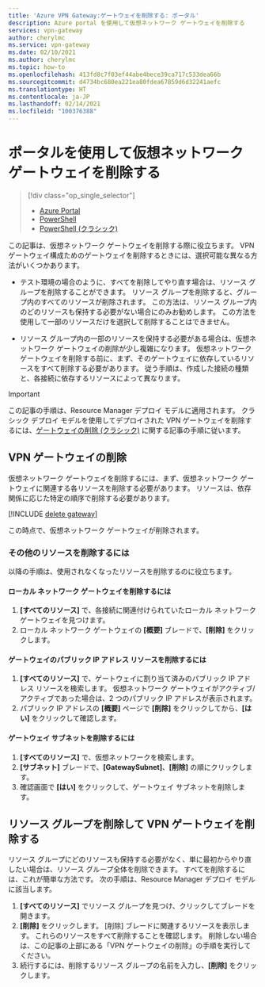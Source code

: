 ```yaml
---
title: 'Azure VPN Gateway:ゲートウェイを削除する: ポータル'
description: Azure portal を使用して仮想ネットワーク ゲートウェイを削除する
services: vpn-gateway
author: cherylmc
ms.service: vpn-gateway
ms.date: 02/10/2021
ms.author: cherylmc
ms.topic: how-to
ms.openlocfilehash: 413fd8c7f03ef44abe4bece39ca717c533dea66b
ms.sourcegitcommit: d4734bc680ea221ea80fdea67859d6d32241aefc
ms.translationtype: HT
ms.contentlocale: ja-JP
ms.lasthandoff: 02/14/2021
ms.locfileid: "100376388"
---
```

# <a name="delete-a-virtual-network-gateway-using-the-portal"></a>ポータルを使用して仮想ネットワーク ゲートウェイを削除する

> [!div class="op_single_selector"]
> * [Azure Portal](vpn-gateway-delete-vnet-gateway-portal.md)
> * [PowerShell](vpn-gateway-delete-vnet-gateway-powershell.md)
> * [PowerShell (クラシック)](vpn-gateway-delete-vnet-gateway-classic-powershell.md)

この記事は、仮想ネットワーク ゲートウェイを削除する際に役立ちます。 VPN ゲートウェイ構成ためのゲートウェイを削除するときには、選択可能な異なる方法がいくつかあります。

* テスト環境の場合のように、すべてを削除してやり直す場合は、リソース グループを削除することができます。 リソース グループを削除すると、グループ内のすべてのリソースが削除されます。 この方法は、リソース グループ内のどのリソースも保持する必要がない場合にのみお勧めします。 この方法を使用して一部のリソースだけを選択して削除することはできません。

* リソース グループ内の一部のリソースを保持する必要がある場合は、仮想ネットワーク ゲートウェイの削除が少し複雑になります。 仮想ネットワーク ゲートウェイを削除する前に、まず、そのゲートウェイに依存しているリソースをすべて削除する必要があります。 従う手順は、作成した接続の種類と、各接続に依存するリソースによって異なります。

> [!IMPORTANT]
> この記事の手順は、Resource Manager デプロイ モデルに適用されます。 クラシック デプロイ モデルを使用してデプロイされた VPN ゲートウェイを削除するには、[ゲートウェイの削除 (クラシック)](vpn-gateway-delete-vnet-gateway-classic-powershell.md) に関する記事の手順に従います。

## <a name="delete-a-vpn-gateway"></a>VPN ゲートウェイの削除

仮想ネットワーク ゲートウェイを削除するには、まず、仮想ネットワーク ゲートウェイに関連する各リソースを削除する必要があります。 リソースは、依存関係に応じた特定の順序で削除する必要があります。

[!INCLUDE [delete gateway](../../includes/vpn-gateway-delete-vnet-gateway-portal-include.md)]

この時点で、仮想ネットワーク ゲートウェイが削除されます。

### <a name="to-delete-additional-resources"></a>その他のリソースを削除するには

以降の手順は、使用されなくなったリソースを削除するのに役立ちます。

#### <a name="to-delete-the-local-network-gateway"></a>ローカル ネットワーク ゲートウェイを削除するには

1. **[すべてのリソース]** で、各接続に関連付けられていたローカル ネットワーク ゲートウェイを見つけます。
1. ローカル ネットワーク ゲートウェイの **[概要]** ブレードで、**[削除]** をクリックします。

#### <a name="to-delete-the-public-ip-address-resource-for-the-gateway"></a>ゲートウェイのパブリック IP アドレス リソースを削除するには

1. **[すべてのリソース]** で、ゲートウェイに割り当て済みのパブリック IP アドレス リソースを検索します。 仮想ネットワーク ゲートウェイがアクティブ/アクティブであった場合は、2 つのパブリック IP アドレスが表示されます。
1. パブリック IP アドレスの **[概要]** ページで **[削除]** をクリックしてから、**[はい]** をクリックして確認します。

#### <a name="to-delete-the-gateway-subnet"></a>ゲートウェイ サブネットを削除するには

1. **[すべてのリソース]** で、仮想ネットワークを検索します。 
1. **[サブネット]** ブレードで、**[GatewaySubnet]**、**[削除]** の順にクリックします。 
1. 確認画面で **[はい]** をクリックして、ゲートウェイ サブネットを削除します。

## <a name="delete-a-vpn-gateway-by-deleting-the-resource-group"></a><a name="deleterg"></a>リソース グループを削除して VPN ゲートウェイを削除する

リソース グループにどのリソースも保持する必要がなく、単に最初からやり直したい場合は、リソース グループ全体を削除できます。 すべてを削除するには、これが簡単な方法です。 次の手順は、Resource Manager デプロイ モデルに該当します。

1. **[すべてのリソース]** でリソース グループを見つけ、クリックしてブレードを開きます。
1. **[削除]** をクリックします。 [削除] ブレードに関連するリソースを表示します。 これらのリソースをすべて削除することを確認します。 削除しない場合は、この記事の上部にある「VPN ゲートウェイの削除」の手順を実行してください。
1. 続行するには、削除するリソース グループの名前を入力し、**[削除]** をクリックします。
